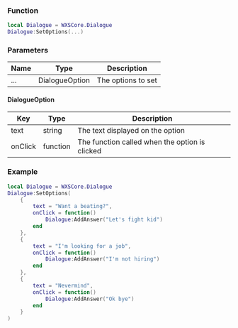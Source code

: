### Function
```lua
local Dialogue = WXSCore.Dialogue
Dialogue:SetOptions(...)
```

### Parameters
| Name | Type | Description |
|-|-|-|
| ... | DialogueOption | The options to set |

#### DialogueOption
| Key | Type | Description |
|-|-|-|
| text | string | The text displayed on the option |
| onClick | function | The function called when the option is clicked |

### Example
```lua
local Dialogue = WXSCore.Dialogue
Dialogue:SetOptions(
    {
        text = "Want a beating?",
        onClick = function()
            Dialogue:AddAnswer("Let's fight kid")
        end
    },
    {
        text = "I'm looking for a job",
        onClick = function()
            Dialogue:AddAnswer("I'm not hiring")
        end
    },
    {
        text = "Nevermind",
        onClick = function()
            Dialogue:AddAnswer("Ok bye")
        end
    }
)
```
